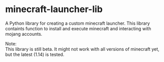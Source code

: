 # minecraft-launcher-lib

A Python library for creating a custom minecraft launcher. This library containts function to install and execute minecraft and interacting with mojang accounts.

Note:  
This library is still beta. It might not work with all versions of minecraft yet, but the latest (1.14) is tested.
